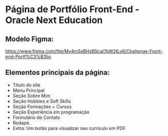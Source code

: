 # Página de Portfólio Front-End - Oracle Next Education

## Modelo Figma:
https://www.figma.com/file/Mv4mSxBHzB5caI7bW2tLv6/Challenge-Front-end-Portf%C3%B3lio

## Elementos principais da página:
- Título do site
- Menu Principal
- Seção Sobre Mim
- Seção Hobbies e Soft Skills
- Seção Formações + Cursos
- Seção Experiência em programação
- Formulário de Contato
- Rodapé.
- Extra: Um botão para visualizar seu currículo em PDF.